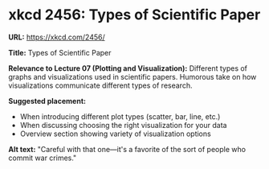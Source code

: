 # xkcd 2456: Types of Scientific Paper

**URL:** https://xkcd.com/2456/

**Title:** Types of Scientific Paper

**Relevance to Lecture 07 (Plotting and Visualization):**
Different types of graphs and visualizations used in scientific papers. Humorous take on how visualizations communicate different types of research.

**Suggested placement:**
- When introducing different plot types (scatter, bar, line, etc.)
- When discussing choosing the right visualization for your data
- Overview section showing variety of visualization options

**Alt text:** "Careful with that one—it's a favorite of the sort of people who commit war crimes."
